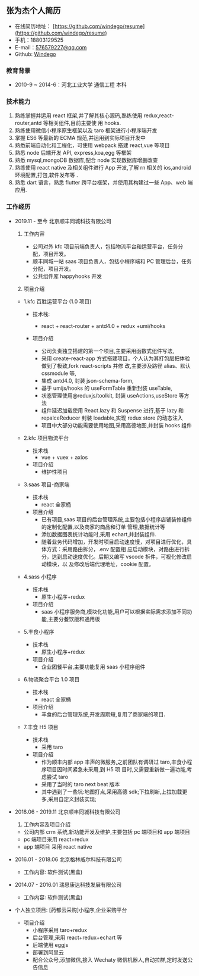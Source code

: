 ## 张为杰个人简历

- 在线简历地址： [https://github.com/windego/resume](https://github.com/windego/resume)
- 手机：18803129525
- E-mail：576579227@qq.com
- Github: [Windego](https://github.com/windego)

### 教育背景

- 2010-9 ~ 2014-6：河北工业大学 通信工程 本科

### 技术能力

1. 熟练掌握并运用 react 框架,并了解其核心源码,熟练使用 redux,react-router,antd 等相关组件,目前主要使
   用 hooks.
2. 熟练使用微信小程序原生框架以及 taro 框架进行小程序端开发
3. 掌握 ES6 等最新的 ECMA 规范,并运用到实际项目开发中
4. 熟悉前端自动化和工程化，可使用 webpack 搭建 react,vue 等项目
5. 熟悉 node 后端开发 API, express,koa,egg 等框架
6. 熟悉 mysql,mongoDB 数据库,配合 node 实现数据库增删改查
7. 熟练使用 react native 及相关组件进行 App 开发,了解 rn 相关的 ios,android 环境配置,打包,软件发布等
   .
8. 熟悉 dart 语言，熟悉 flutter 跨平台框架，并使用其构建过一些 App、web 端应用.

### 工作经历

- 2019.11 - 至今 北京顺丰同城科技有限公司

  1. 工作内容

     - 公司对外 kfc 项目前端负责人，包括物流平台和运营平台，任务分配，项目开发。
     - 顺丰同城一站 saas 项目负责人，包括小程序端和 PC 管理后台，任务分配，项目开发。
     - 公共组件库 happyhooks 开发

  2. 项目介绍

  - 1.kfc 百胜运营平台 (1.0 项目)

    - 技术栈:
      - react + react-router + antd4.0 + redux +umi/hooks
    - 项目介绍

      - 公司负责独立搭建的第一个项目,主要采用函数式组件写法,
      - 采用 create-react-app 方式搭建项目，个人认为其打包层把体验做到了极致,fork react-scripts 并修
        改,主要涉及路径 alias、默认 cssmodule 等,
      - 集成 antd4.0, 封装 json-schema-form,
      - 基于 umijs/hooks 的 useFormTable 重新封装 useTable,
      - 状态管理使用@reduxjs/toolkit, 封装 useActions,useStore 等方法
      - 组件延迟加载使用 React.lazy 和 Suspense 进行,基于 lazy 和 repalceReducer 封装 loadable,实现
        redux store 的动态注入
      - 项目中大部分功能需要使用地图,采用高德地图,并封装 hooks 组件

  - 2.kfc 项目物流平台

    - 技术栈
      - vue + vuex + axios
    - 项目介绍
      - 维护性项目

  - 3.saas 项目-商家端
    - 技术栈
      - react 全家桶
    - 项目介绍
      - 已有项目,saas 项目的后台管理系统,主要包括小程序店铺装修组件的定制化配置,以及商家的商品和订单
        管理,数据统计等
      - 添加数据图表统计功能时,采用 echart,并封装组件.
      - 随着业务代码增加，开发时项目启动速度慢，对项目进行优化，具体方式：采用路由拆分，.env 配置相
        应启动模块，对路由进行拆分，达到启动速度优化。后期又编写 vscode 拆件，可视化修改启动模块，以
        及修改后端代理地址，cookie 配置。
  - 4.sass 小程序
    - 技术栈
      - 原生小程序+redux
    - 项目介绍
      - saas 小程序服务商,模块化功能,用户可以根据实际需求添加不同功能,主要分餐饮版和通用版
  - 5.丰食小程序
    - 技术栈
      - 原生小程序+redux
    - 项目介绍
      - 企业团餐平台,主要功能复用 saas 小程序组件
  - 6.物流聚合平台 1.0 项目
    - 技术栈
      - react 全家桶
    - 项目介绍
      - 丰食的后台管理系统,开发周期短,复用了商家端的项目.
  - 7.丰食 H5 项目
    - 技术栈
      - 采用 taro
    - 项目介绍
      - 作为顺丰内部 app 丰声的微服务,之前团队有调研过 taro,丰食小程序项目因时间紧急未采用,到 H5 项
        目时,又需要重新做一遍功能,考虑尝试 taro
      - 采用了当时的 taro next beat 版本
      - 其中遇到了一些坑:地图打点,采用高德 sdk;下拉刷新,上拉加载更多,采用自定义封装实现;

- 2018.06 - 2019.11 北京顺丰同城科技有限公司
  1. 工作内容及项目介绍
  - 公司内部 crm 系统,新功能开发及维护,主要包括 pc 端项目和 app 端项目
  - pc 端项目采用 react+redux
  - app 端项目 采用 react native
- 2016.01 - 2018.06 北京格林威尔科技有限公司
  - 工作内容: 软件测试(黑盒)
- 2014.07 - 2016.01 瑞思康达科技发展有限公司

  - 工作内容: 软件测试(黑盒)

- 个人独立项目: [药都云采购]小程序,企业采购平台

  - 项目介绍
    - 小程序采用 taro+redux
    - 后台管理,采用 react+redux+echart 等
    - 后端使用 eggjs
    - 部署到阿里云
    - 配合公众号,添加微信,接入 Wechaty 微信机器人,自动拉群,定时发送公告信息
